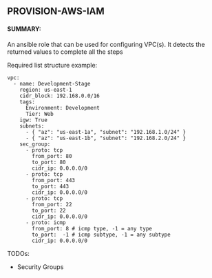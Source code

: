 ## PROVISION-AWS-IAM

#### SUMMARY:

An ansible role that can be used for configuring VPC(s).  It detects the returned values to complete all the steps

Required list structure example:

```
vpc:
  - name: Development-Stage
    region: us-east-1
    cidr_block: 192.168.0.0/16
    tags:
      Environment: Development
      Tier: Web
    igw: True
    subnets:
      - { "az": "us-east-1a", "subnet": "192.168.1.0/24" }
      - { "az": "us-east-1b", "subnet": "192.168.2.0/24" }
    sec_group:
      - proto: tcp
        from_port: 80
        to_port: 80
        cidr_ip: 0.0.0.0/0
      - proto: tcp
        from_port: 443
        to_port: 443
        cidr_ip: 0.0.0.0/0
      - proto: tcp
        from_port: 22
        to_port: 22
        cidr_ip: 0.0.0.0/0
      - proto: icmp
        from_port: 8 # icmp type, -1 = any type
        to_port:  -1 # icmp subtype, -1 = any subtype
        cidr_ip: 0.0.0.0/0
```

TODOs:

- Security Groups
